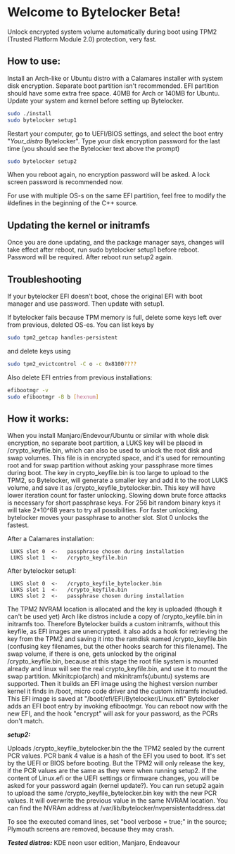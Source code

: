 # Welcome to Bytelocker Beta!

Unlock encrypted system volume automatically during boot using TPM2 (Trusted Platform Module 2.0) protection, very fast.

## How to use:

Install an Arch-like or Ubuntu distro with a Calamares installer with system disk encryption. Separate boot partition isn't recommended. 
EFI partition should have some extra free space. 40MB for Arch or 140MB for Ubuntu.
Update your system and kernel before setting up Bytelocker.

```bash
sudo ./install   
sudo bytelocker setup1
```
Restart your computer, go to UEFI/BIOS settings, and select the boot entry "_Your_distro_ Bytelocker".
Type your disk encryption password for the last time (you should see the Bytelocker text above the prompt)

```bash
sudo bytelocker setup2
```
When you reboot again, no encryption password will be asked. 
A lock screen password is recommended now.

For use with multiple OS-s on the same EFI partition, feel free to modify the #defines in the beginning of the C++ source.

## Updating the kernel or initramfs

Once you are done updating, and the package manager says, changes will take effect after reboot, run sudo bytelocker setup1 before reboot. Password will be required.
After reboot  run setup2 again.

## Troubleshooting

If your bytelocker EFI doesn't boot, chose the original EFI with boot manager and use password. Then update with setup1.

If bytelocker fails because TPM memory is full, delete some keys left over from previous, deleted OS-es.
You can list keys by 
```bash
sudo tpm2_getcap handles-persistent
```
and delete keys using 
```bash
sudo tpm2_evictcontrol -C o -c 0x8100????
```

Also delete EFI entries from previous installations:
```bash
efibootmgr -v   
sudo efibootmgr -B b [hexnum]
```

## How it works:

When you install Manjaro/Endevour/Ubuntu or similar with whole disk encryption, no separate boot partition, a LUKS key will be placed in /crypto_keyfile.bin, which can also be used to unlock the root disk and swap volumes. This file is in encrypted space, and it's used for remounting root and for swap partition without asking your passphrase more times during boot.
The key in crypto_keyfile.bin is too large to upload to the TPM2, so Bytelocker, will generate a smaller key and add it to the root LUKS volume, and save it as /crypto_keyfile_bytelocker.bin. This key will have lower iteration count for faster unlocking. Slowing down brute force attacks is necessary for short passphrase keys. For 256 bit random binary keys it will take 2*10^68 years to try all possibilities.
For faster unlocking, bytelocker moves your passphrase to another slot. Slot 0 unlocks the fastest.

After a Calamares installation:
```
 LUKS slot 0  <-   passphrase chosen during installation
 LUKS slot 1  <-   /crypto_keyfile.bin
```

After bytelocker setup1:
```
 LUKS slot 0  <-   /crypto_keyfile_bytelocker.bin
 LUKS slot 1  <-   /crypto_keyfile.bin
 LUKS slot 2  <-   passphrase chosen during installation
 ```
 
The TPM2 NVRAM location is allocated and the key is uploaded (though it can't be used yet)
Arch like distros include a copy of /crypto_keyfile.bin in initramfs too. Therefore Bytelocker builds a custom initramfs, without this keyfile, as EFI images are unencrypted. it also adds a hook for retrieving the key from the TPM2 and saving it into the ramdisk named /crypto_keyfile.bin (confusing key filenames, but the other hooks search for this filename). 
The swap volume, if there is one, gets unlocked by the original /crypto_keyfile.bin, because at this stage the root file system is mounted already and linux will see the real crypto_keyfile.bin, and use it to mount the swap partition. Mkinitcpio(arch) and mkinitramfs(ubuntu) systems are supported.
Then it builds an EFI image using the highest version number kernel it finds in /boot, micro code driver and the custom initramfs included. This EFI image is saved at "/boot/efi/EFI/Bytelocker/Linux.efi"
Bytelocker adds an EFI boot entry by invoking efibootmgr.
You can reboot now with the new EFI, and the hook "encrypt" will ask for your password, as the PCRs don't match.

***setup2:***

Uploads /crypto_keyfile_bytelocker.bin the the TPM2 sealed by the current PCR values. PCR bank 4 value is a hash of the EFI you used to boot. It's set by the UEFI or BIOS before booting. But the TPM2 will only release the key, if the PCR values are the same as they were when running setup2.
If the content of Linux.efi or the UEFI settings or firmware changes, you will be asked for your password again (kernel update?). You can run setup2 again to upload the same /crypto_keyfile_bytelocker.bin key with the new PCR values. It will overwrite the previous value in the same NVRAM location. You can find the NVRAm address at /var/lib/bytelocker/nvpersistentaddress.dat

To see the executed comand lines, set "bool verbose = true;" in the source;
Plymouth screens are removed, because they may crash.

***Tested distros:*** KDE neon user edition, Manjaro, Endeavour
